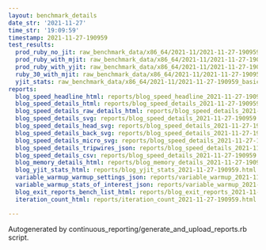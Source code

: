 ```yaml
---
layout: benchmark_details
date_str: '2021-11-27'
time_str: '19:09:59'
timestamp: 2021-11-27-190959
test_results:
  prod_ruby_no_jit: raw_benchmark_data/x86_64/2021-11/2021-11-27-190959_basic_benchmark_prod_ruby_no_jit.json
  prod_ruby_with_mjit: raw_benchmark_data/x86_64/2021-11/2021-11-27-190959_basic_benchmark_prod_ruby_with_mjit.json
  prod_ruby_with_yjit: raw_benchmark_data/x86_64/2021-11/2021-11-27-190959_basic_benchmark_prod_ruby_with_yjit.json
  ruby_30_with_mjit: raw_benchmark_data/x86_64/2021-11/2021-11-27-190959_basic_benchmark_ruby_30_with_mjit.json
  yjit_stats: raw_benchmark_data/x86_64/2021-11/2021-11-27-190959_basic_benchmark_yjit_stats.json
reports:
  blog_speed_headline_html: reports/blog_speed_headline_2021-11-27-190959.html
  blog_speed_details_html: reports/blog_speed_details_2021-11-27-190959.html
  blog_speed_details_raw_details_html: reports/blog_speed_details_2021-11-27-190959.raw_details.html
  blog_speed_details_svg: reports/blog_speed_details_2021-11-27-190959.svg
  blog_speed_details_head_svg: reports/blog_speed_details_2021-11-27-190959.head.svg
  blog_speed_details_back_svg: reports/blog_speed_details_2021-11-27-190959.back.svg
  blog_speed_details_micro_svg: reports/blog_speed_details_2021-11-27-190959.micro.svg
  blog_speed_details_tripwires_json: reports/blog_speed_details_2021-11-27-190959.tripwires.json
  blog_speed_details_csv: reports/blog_speed_details_2021-11-27-190959.csv
  blog_memory_details_html: reports/blog_memory_details_2021-11-27-190959.html
  blog_yjit_stats_html: reports/blog_yjit_stats_2021-11-27-190959.html
  variable_warmup_warmup_settings_json: reports/variable_warmup_2021-11-27-190959.warmup_settings.json
  variable_warmup_stats_of_interest_json: reports/variable_warmup_2021-11-27-190959.stats_of_interest.json
  blog_exit_reports_bench_list_html: reports/blog_exit_reports_2021-11-27-190959.bench_list.html
  iteration_count_html: reports/iteration_count_2021-11-27-190959.html

---
```

Autogenerated by continuous_reporting/generate_and_upload_reports.rb script.
